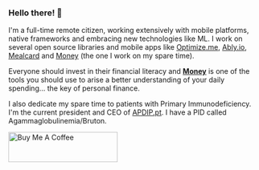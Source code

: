 ### Hello there! 👋

I'm a full-time remote citizen, working extensively with mobile platforms, native frameworks and embracing new technologies like ML. I work on several open source libraries and mobile apps like [Optimize.me](https://optimize.me), [Ably.io](https://ably.io), [Mealcard](https://mealcard.whitesmith.co) and [Money](https://twitter.com/MoneyTrackerApp) (the one I work on my spare time).

Everyone should invest in their financial literacy and [**Money**](https://apps.apple.com/pt/app/money-the-fastest-expense-tracker/id1076339783?l=en) is one of the tools you should use to arise a better understanding of your daily spending... the key of personal finance.

I also dedicate my spare time to patients with Primary Immunodeficiency. I'm the current president and CEO of [APDIP.pt](https://apdip.pt). I have a PID called Agammaglobulinemia/Bruton.

<a href="https://www.buymeacoffee.com/ricardopereira" target="_blank"><img src="https://github.com/ricardopereira/ricardopereira.github.io/blob/master/img/buy-me-a-coffee.png?raw=true" alt="Buy Me A Coffee" style="height: 60px; width: 217px" ></a>
